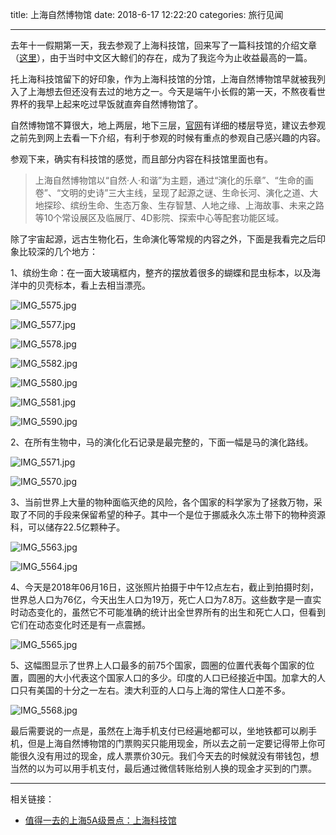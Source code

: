 title: 上海自然博物馆
date: 2018-6-17 12:22:20
categories: 旅行见闻

---

去年十一假期第一天，我去参观了上海科技馆，回来写了一篇科技馆的介绍文章（[这里](https://steemit.com/cn/@drunkevil/shanghai-science-and-technology-museum)），由于当时中文区大鲸们的存在，成为了我迄今为止收益最高的一篇。

<!--more-->

托上海科技馆留下的好印象，作为上海科技馆的分馆，上海自然博物馆早就被我列入了上海想去但还没有去过的地方之一。今天是端午小长假的第一天，不熬夜看世界杯的我早上起来吃过早饭就直奔自然博物馆了。

自然博物馆不算很大，地上两层，地下三层，[官网](http://www.snhm.org.cn)有详细的楼层导览，建议去参观之前先到网上去看一下介绍，有利于参观的时候有重点的参观自己感兴趣的内容。

参观下来，确实有科技馆的感觉，而且部分内容在科技馆里面也有。

> 上海自然博物馆以“自然·人·和谐”为主题，通过“演化的乐章”、“生命的画卷”、“文明的史诗”三大主线，呈现了起源之谜、生命长河、演化之道、大地探珍、缤纷生命、生态万象、生存智慧、人地之缘、上海故事、未来之路等10个常设展区及临展厅、4D影院、探索中心等配套功能区域。 

除了宇宙起源，远古生物化石，生命演化等常规的内容之外，下面是我看完之后印象比较深的几个地方：

1、缤纷生命：在一面大玻璃框内，整齐的摆放着很多的蝴蝶和昆虫标本，以及海洋中的贝壳标本，看上去相当漂亮。

![IMG_5575.jpg](https://cdn.steemitimages.com/DQmU1DmyU82UY3kT2kSk8xARaWRMPUZUAH8DbbYTaPqYgBL/IMG_5575.jpg)

![IMG_5577.jpg](https://cdn.steemitimages.com/DQmcfBnSZxtDJgA3V1VejpL372z7Q5tpc2SUuMpQ3PosNM5/IMG_5577.jpg)

![IMG_5578.jpg](https://cdn.steemitimages.com/DQmXpNFWcANVhWaDAtQS5G6VsDafAG4Zhzb5YPUBNWutfQs/IMG_5578.jpg)



![IMG_5582.jpg](https://cdn.steemitimages.com/DQmdQ88C5sLSvg2HNk1WQJoZgpVK6XE6CdqmzhaFCScXtFm/IMG_5582.jpg)



![IMG_5580.jpg](https://cdn.steemitimages.com/DQmbTNSuxsWbwovVUJAhbkmUY96ULLZ2Y6JNHJL9KhMVgAb/IMG_5580.jpg)

![IMG_5581.jpg](https://cdn.steemitimages.com/DQmbpTQkvdQWXyF4rKZyVHufDuxBtYFVHy9TY4HoJsMDHKe/IMG_5581.jpg)



![IMG_5590.jpg](https://cdn.steemitimages.com/DQmQZbfifymJtGE9P4qyseLQSidRixn6xSiRbbdiKq1EuPw/IMG_5590.jpg)

2、在所有生物中，马的演化化石记录是最完整的，下面一幅是马的演化路线。

![IMG_5571.jpg](https://cdn.steemitimages.com/DQmUnJDDEBu2UP3HQg6RbRKtoSytMW6tERSXnbCRxJUZSrt/IMG_5571.jpg)

![IMG_5570.jpg](https://cdn.steemitimages.com/DQmZK9Sny2Ceq7TMusJScoArZcCprpwxXkWJ2VnnxMpLhdV/IMG_5570.jpg)

3、当前世界上大量的物种面临灭绝的风险，各个国家的科学家为了拯救万物，采取了不同的手段来保留希望的种子。其中一个是位于挪威永久冻土带下的物种资源科，可以储存22.5亿颗种子。


![IMG_5563.jpg](https://cdn.steemitimages.com/DQmSQLoHRt3ZQaa2kTkUw6RZKHEtjyEW83fMUkcKAuFiaWj/IMG_5563.jpg)

![IMG_5564.jpg](https://cdn.steemitimages.com/DQmedjma3CGe4ffCHNqc6nU2hard6BbtDCXNX9PxHHSUhjo/IMG_5564.jpg)

4、今天是2018年06月16日，这张照片拍摄于中午12点左右，截止到拍摄时刻，世界总人口为76亿，今天出生人口为19万，死亡人口为7.8万。这些数字是一直实时动态变化的，虽然它不可能准确的统计出全世界所有的出生和死亡人口，但看到它们在动态变化时还是有一点震撼。

![IMG_5565.jpg](https://cdn.steemitimages.com/DQmXG9D1xBGJ4dQWNka627uEsbXb9UMGa2pjF4tYoxM2CCg/IMG_5565.jpg)

5、这幅图显示了世界上人口最多的前75个国家，圆圈的位置代表每个国家的位置，圆圈的大小代表这个国家人口的多少。印度的人口已经接近中国。加拿大的人口只有美国的十分之一左右。澳大利亚的人口与上海的常住人口差不多。

![IMG_5568.jpg](https://cdn.steemitimages.com/DQmRAn7AjUmfW3hLSBRkPGmWWj8R6BNrcyjJz83WpVvP6tG/IMG_5568.jpg)



最后需要说的一点是，虽然在上海手机支付已经遍地都可以，坐地铁都可以刷手机，但是上海自然博物馆的门票购买只能用现金，所以去之前一定要记得带上你可能很久没有用过的现金，成人票票价30元。我们今天去的时候就没有带钱包，想当然的以为可以用手机支付，最后通过微信转账给别人换的现金才买到的门票。

----
相关链接：

- [值得一去的上海5A级景点：上海科技馆 ](https://steemit.com/cn/@drunkevil/shanghai-science-and-technology-museum)
